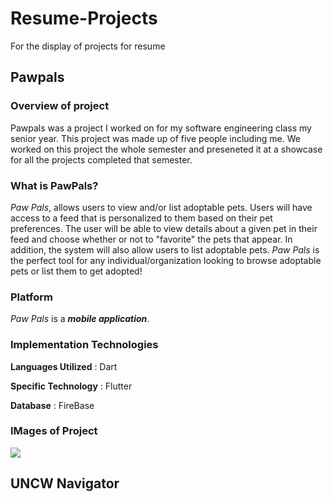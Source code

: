 # Resume-Projects
For the display of projects for resume

## Pawpals

### Overview of project
Pawpals was a project I worked on for my software engineering class my senior year. This project was made up of five people including me. We worked on this project the whole semester and preseneted it at a showcase for all the projects completed that semester.

### What is PawPals?
_Paw Pals_, allows users to view and/or list adoptable pets.  Users will have access to a feed that is personalized to them based on their pet preferences.  The user will be able to view details about a given pet in their feed and choose whether or not to "favorite" the pets that appear.  In addition, the system will also allow users to list adoptable pets.  _Paw Pals_ is the perfect tool for any individual/organization looking to browse adoptable pets or list them to get adopted!

### Platform
_Paw Pals_ is a _**mobile application**_.

### Implementation Technologies

**Languages Utilized** : Dart

**Specific Technology** : Flutter

**Database** : FireBase

### IMages of Project
![](https://github.com/UNCW-CSC-315/csc315-fa22-term-project-jsmith/blob/main/wiki_images/Untitled.png)

## UNCW Navigator
